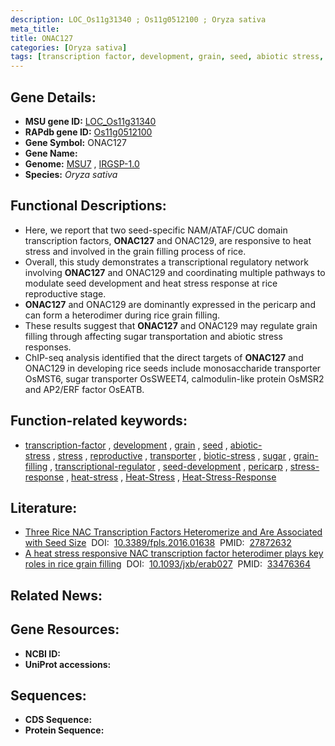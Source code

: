 ```yaml
---
description: LOC_Os11g31340 ; Os11g0512100 ; Oryza sativa
meta_title:
title: ONAC127
categories: [Oryza sativa]
tags: [transcription factor, development, grain, seed, abiotic stress, stress, reproductive, transporter, biotic stress, sugar, grain filling, transcriptional regulator, seed development, pericarp, stress response, heat stress, Heat Stress, Heat Stress Response]
---
```


## Gene Details:
- **MSU gene ID:** [LOC_Os11g31340](http://rice.uga.edu/cgi-bin/ORF_infopage.cgi?orf=LOC_Os11g31340)  
- **RAPdb gene ID:** [Os11g0512100](https://rapdb.dna.affrc.go.jp/locus/?name=Os11g0512100)  
- **Gene Symbol:** ONAC127
- **Gene Name:**
- **Genome:**  [MSU7](http://rice.uga.edu/)&nbsp;,&nbsp;[IRGSP-1.0](https://rapdb.dna.affrc.go.jp/download/irgsp1.html)
- **Species:** *Oryza sativa*

## Functional Descriptions:
   - Here, we report that two seed-specific NAM/ATAF/CUC domain transcription factors, **ONAC127** and ONAC129, are responsive to heat stress and involved in the grain filling process of rice.
   - Overall, this study demonstrates a transcriptional regulatory network involving **ONAC127** and ONAC129 and coordinating multiple pathways to modulate seed development and heat stress response at rice reproductive stage.
   - **ONAC127** and ONAC129 are dominantly expressed in the pericarp and can form a heterodimer during rice grain filling.
   - These results suggest that **ONAC127** and ONAC129 may regulate grain filling through affecting sugar transportation and abiotic stress responses.
   - ChIP-seq analysis identified that the direct targets of **ONAC127** and ONAC129 in developing rice seeds include monosaccharide transporter OsMST6, sugar transporter OsSWEET4, calmodulin-like protein OsMSR2 and AP2/ERF factor OsEATB.

## Function-related keywords:
   - [transcription-factor](/tags/transcription-factor/)&nbsp;,&nbsp;[development](/tags/development/)&nbsp;,&nbsp;[grain](/tags/grain/)&nbsp;,&nbsp;[seed](/tags/seed/)&nbsp;,&nbsp;[abiotic-stress](/tags/abiotic-stress/)&nbsp;,&nbsp;[stress](/tags/stress/)&nbsp;,&nbsp;[reproductive](/tags/reproductive/)&nbsp;,&nbsp;[transporter](/tags/transporter/)&nbsp;,&nbsp;[biotic-stress](/tags/biotic-stress/)&nbsp;,&nbsp;[sugar](/tags/sugar/)&nbsp;,&nbsp;[grain-filling](/tags/grain-filling/)&nbsp;,&nbsp;[transcriptional-regulator](/tags/transcriptional-regulator/)&nbsp;,&nbsp;[seed-development](/tags/seed-development/)&nbsp;,&nbsp;[pericarp](/tags/pericarp/)&nbsp;,&nbsp;[stress-response](/tags/stress-response/)&nbsp;,&nbsp;[heat-stress](/tags/heat-stress/)&nbsp;,&nbsp;[Heat-Stress](/tags/Heat-Stress/)&nbsp;,&nbsp;[Heat-Stress-Response](/tags/Heat-Stress-Response/)

## Literature:
   - [Three Rice NAC Transcription Factors Heteromerize and Are Associated with Seed Size](https://www.doi.org/10.3389/fpls.2016.01638)&nbsp;&nbsp;DOI:&nbsp;&nbsp;[10.3389/fpls.2016.01638](https://www.doi.org/10.3389/fpls.2016.01638)&nbsp;&nbsp;PMID:&nbsp;&nbsp;[27872632](https://pubmed.ncbi.nlm.nih.gov/27872632/)
   - [A heat stress responsive NAC transcription factor heterodimer plays key roles in rice grain filling](https://www.doi.org/10.1093/jxb/erab027)&nbsp;&nbsp;DOI:&nbsp;&nbsp;[10.1093/jxb/erab027](https://www.doi.org/10.1093/jxb/erab027)&nbsp;&nbsp;PMID:&nbsp;&nbsp;[33476364](https://pubmed.ncbi.nlm.nih.gov/33476364/)

## Related News:

## Gene Resources:
- **NCBI ID:**  []()
- **UniProt accessions:** [](https://www.uniprot.org/uniprotkb//entry)

## Sequences:
- **CDS Sequence:**
- **Protein Sequence:**
